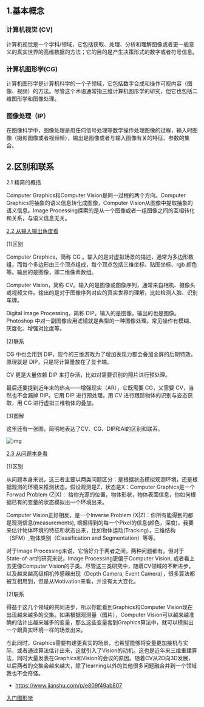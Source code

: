 ## 1.基本概念

### 计算机视觉 (CV)

计算机视觉是一个学科/领域，它包括获取、处理、分析和理解图像或者更一般意义的真实世界的高维数据的方法；它的目的是产生决策形式的数字或者符号信息。

### 计算机图形学(CG)

计算机图形学是计算机科学的一个子领域，它包括数字合成和操作可视内容（图像、视频）的方法。尽管这个术语通常指三维计算机图形学的研究，但它也包括二维图形学和图像处理。

### 图像处理（IP）

在图像科学中，图像处理是用任何信号处理等数学操作处理图像的过程，输入时图像（摄影图像或者视频帧），输出是图像或者与输入图像有关的特征、参数的集合。

## 2.区别和联系

2.1 精简的概括

Computer Graphics和Computer Vision是同一过程的两个方向。Computer Graphics将抽象的语义信息转化成图像，Computer Vision从图像中提取抽象的语义信息。Image Processing探索的是从一个图像或者一组图像之间的互相转化和关系，与语义信息无关。

[2.2 从输入输出角度看](https://www.jianshu.com/p/e809f49ab807)

(1)区别

Computer Graphics，简称 CG 。输入的是对虚拟场景的描述，通常为多边形数组，而每个多边形由三个顶点组成，每个顶点包括三维坐标、贴图坐标、rgb 颜色等。输出的是图像，即二维像素数组。

Computer Vision，简称 CV。输入的是图像或图像序列，通常来自相机、摄像头或视频文件。输出的是对于图像序列对应的真实世界的理解，比如检测人脸、识别车牌。

Digital Image Processing，简称 DIP。输入的是图像，输出的也是图像。Photoshop 中对一副图像应用滤镜就是典型的一种图像处理。常见操作有模糊、灰度化、增强对比度等。

(2)联系

CG 中也会用到 DIP，现今的三维游戏为了增加表现力都会叠加全屏的后期特效，原理就是 DIP，只是将计算量放在了显卡端。

CV 更是大量依赖 DIP 来打杂活，比如对需要识别的照片进行预处理。

最后还要提到近年来的热点——增强现实（AR），它既需要 CG，又需要 CV，当然也不会漏掉 DIP。它用 DIP 进行预处理，用 CV 进行跟踪物体的识别与姿态获取，用 CG 进行虚拟三维物体的叠加。

(3)图解

这里还有一张图，简明地表达了CV、CG、DIP和AI的区别和联系。 



![img](<http://r.photo.store.qq.com/psb?/V14L47VC3StN6p/U8gWpM1mA2nmLqT2LFHvvqIBxaxFFPLPmAyYftMxFLE!/r/dMQAAAAAAAAA>)

[2.3 从问题本身看](https://www.jianshu.com/p/e809f49ab807)

(1)区别

从问题本身来说，这三者主要以两类问题区分：是根据状态模拟观测环境，还是根据观测的环境来推测状态。假设观测是Z，状态是X：Computer Graphics是一个Forwad Problem (Z|X)： 给你光源的位置，物体形状，物体表面信息，你如何根据已有的变量的状态模拟出一个环境出来。

Computer Vision正好相反，是一个Inverse Problem (X|Z)：你所有能得到的都是观测信息(measurements), 根据得到的每一个Pixel的信息(颜色，深度)，我要来估计物体环境的特征和状态出来，比如物体运动(Tracking)，三维结构（SFM）,物体类别（Classification and Segmentation）等等。

对于Image Processing来说，它恰好介于两者之间，两种问题都有。但对于State-of-art的研究来说，Image Processing更偏于Computer Vision, 或者看上去更像Computer Vision的子类。尽管这三类研究中，随着CV领域的不断进步，以及越来越高级相机传感器出现（Depth Camera, Event Camera），很多算法都被互相用到，但是从Motivation来看，并没有太大变化。

(2)联系

得益于这几个领域的共同进步，所以你能看到Graphics和Computer Vision现在出现越来越多的交集。如果根据观测量（图片），Computer Vision可以越来越准确的估计出越来越多的变量，那么这些变量套到Graphics算法中，就可以模拟出一个跟真实环境一样的场景出来。

与此同时，Graphics需要构建更真实的场景，也希望能够将变量更加接机与实际，或者通过算法估计出来，这就引入了Vision的动机。这也是近年来三维重建算法，同时大量发表在Graphics和Vision的会议的原因。随着CV从2D向3D发展，以后两者的交集会越来越大，除了learning以外的其他很多问题融合并到一个领域我也不会奇怪。



- <https://www.jianshu.com/p/e809f49ab807>

[入门图形学](https://blog.csdn.net/yinhun2012/article/details/79865679)